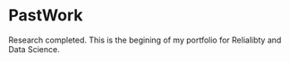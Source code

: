# PastWork
Research completed.
This is the begining of my portfolio for Relialibty and Data Science.

